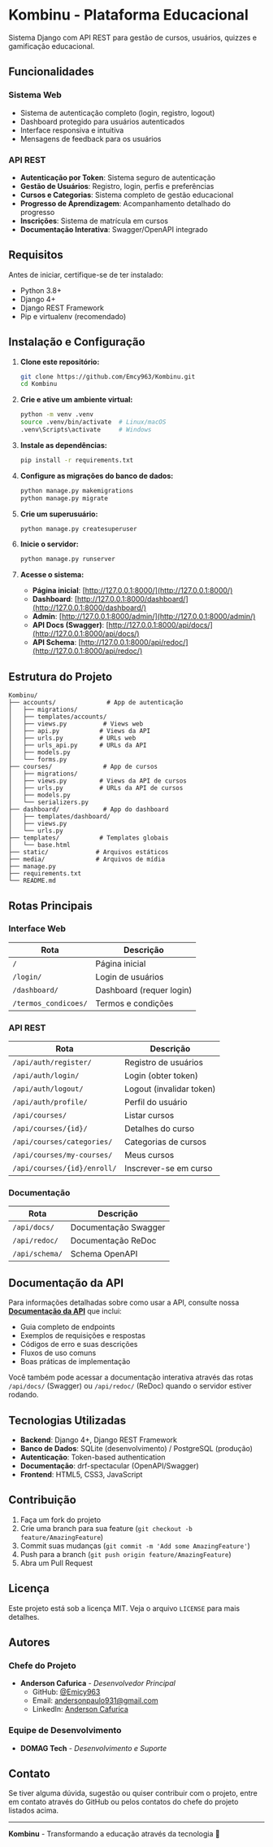 # Kombinu - Plataforma Educacional

Sistema Django com API REST para gestão de cursos, usuários, quizzes e gamificação educacional.

## Funcionalidades

### Sistema Web

- Sistema de autenticação completo (login, registro, logout)
- Dashboard protegido para usuários autenticados
- Interface responsiva e intuitiva
- Mensagens de feedback para os usuários

### API REST

- **Autenticação por Token**: Sistema seguro de autenticação
- **Gestão de Usuários**: Registro, login, perfis e preferências
- **Cursos e Categorias**: Sistema completo de gestão educacional
- **Progresso de Aprendizagem**: Acompanhamento detalhado do progresso
- **Inscrições**: Sistema de matrícula em cursos
- **Documentação Interativa**: Swagger/OpenAPI integrado

## Requisitos

Antes de iniciar, certifique-se de ter instalado:

- Python 3.8+
- Django 4+
- Django REST Framework
- Pip e virtualenv (recomendado)

## Instalação e Configuração

1. **Clone este repositório:**

   ```bash
   git clone https://github.com/Emcy963/Kombinu.git
   cd Kombinu
   ```

2. **Crie e ative um ambiente virtual:**

   ```bash
   python -m venv .venv
   source .venv/bin/activate  # Linux/macOS
   .venv\Scripts\activate     # Windows
   ```

3. **Instale as dependências:**

   ```bash
   pip install -r requirements.txt
   ```

4. **Configure as migrações do banco de dados:**

   ```bash
   python manage.py makemigrations
   python manage.py migrate
   ```

5. **Crie um superusuário:**

   ```bash
   python manage.py createsuperuser
   ```

6. **Inicie o servidor:**

   ```bash
   python manage.py runserver
   ```

7. **Acesse o sistema:**

   - **Página inicial**: [http://127.0.0.1:8000/](http://127.0.0.1:8000/)
   - **Dashboard**: [http://127.0.0.1:8000/dashboard/](http://127.0.0.1:8000/dashboard/)
   - **Admin**: [http://127.0.0.1:8000/admin/](http://127.0.0.1:8000/admin/)
   - **API Docs (Swagger)**: [http://127.0.0.1:8000/api/docs/](http://127.0.0.1:8000/api/docs/)
   - **API Schema**: [http://127.0.0.1:8000/api/redoc/](http://127.0.0.1:8000/api/redoc/)

## Estrutura do Projeto

```
Kombinu/
├── accounts/              # App de autenticação
│   ├── migrations/
│   ├── templates/accounts/
│   ├── views.py          # Views web
│   ├── api.py           # Views da API
│   ├── urls.py          # URLs web
│   ├── urls_api.py      # URLs da API
│   ├── models.py
│   └── forms.py
├── courses/              # App de cursos
│   ├── migrations/
│   ├── views.py         # Views da API de cursos
│   ├── urls.py          # URLs da API de cursos
│   ├── models.py
│   └── serializers.py
├── dashboard/            # App do dashboard
│   ├── templates/dashboard/
│   ├── views.py
│   └── urls.py
├── templates/           # Templates globais
│   └── base.html
├── static/             # Arquivos estáticos
├── media/              # Arquivos de mídia
├── manage.py
├── requirements.txt
└── README.md
```

## Rotas Principais

### Interface Web

| Rota | Descrição |
|------|-----------|
| `/` | Página inicial |
| `/login/` | Login de usuários |
| `/dashboard/` | Dashboard (requer login) |
| `/termos_condicoes/` | Termos e condições |

### API REST

| Rota | Descrição |
|------|-----------|
| `/api/auth/register/` | Registro de usuários |
| `/api/auth/login/` | Login (obter token) |
| `/api/auth/logout/` | Logout (invalidar token) |
| `/api/auth/profile/` | Perfil do usuário |
| `/api/courses/` | Listar cursos |
| `/api/courses/{id}/` | Detalhes do curso |
| `/api/courses/categories/` | Categorias de cursos |
| `/api/courses/my-courses/` | Meus cursos |
| `/api/courses/{id}/enroll/` | Inscrever-se em curso |

### Documentação

| Rota | Descrição |
|------|-----------|
| `/api/docs/` | Documentação Swagger |
| `/api/redoc/` | Documentação ReDoc |
| `/api/schema/` | Schema OpenAPI |

## Documentação da API

Para informações detalhadas sobre como usar a API, consulte nossa **[Documentação da API](docs/API_DOCUMENTATION.md)** que inclui:

- Guia completo de endpoints
- Exemplos de requisições e respostas
- Códigos de erro e suas descrições
- Fluxos de uso comuns
- Boas práticas de implementação

Você também pode acessar a documentação interativa através das rotas `/api/docs/` (Swagger) ou `/api/redoc/` (ReDoc) quando o servidor estiver rodando.

## Tecnologias Utilizadas

- **Backend**: Django 4+, Django REST Framework
- **Banco de Dados**: SQLite (desenvolvimento) / PostgreSQL (produção)
- **Autenticação**: Token-based authentication
- **Documentação**: drf-spectacular (OpenAPI/Swagger)
- **Frontend**: HTML5, CSS3, JavaScript

## Contribuição

1. Faça um fork do projeto
2. Crie uma branch para sua feature (`git checkout -b feature/AmazingFeature`)
3. Commit suas mudanças (`git commit -m 'Add some AmazingFeature'`)
4. Push para a branch (`git push origin feature/AmazingFeature`)
5. Abra um Pull Request

## Licença

Este projeto está sob a licença MIT. Veja o arquivo `LICENSE` para mais detalhes.

## Autores

### Chefe do Projeto

- **Anderson Cafurica** - *Desenvolvedor Principal*
  - GitHub: [@Emicy963](https://github.com/Emicy963)
  - Email: andersonpaulo931@gmail.com
  - LinkedIn: [Anderson Cafurica](https://linkedin.com/in/anderson-cafurica)

### Equipe de Desenvolvimento

- **DOMAG Tech** - *Desenvolvimento e Suporte*

## Contato

Se tiver alguma dúvida, sugestão ou quiser contribuir com o projeto, entre em contato através do GitHub ou pelos contatos do chefe do projeto listados acima.

---

**Kombinu** - Transformando a educação através da tecnologia 🚀
